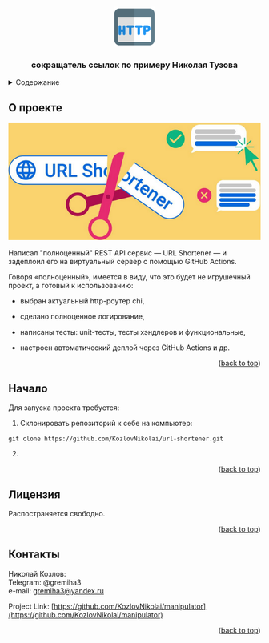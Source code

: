 <a name="readme-top"></a>
<!-- PROJECT LOGO -->
<br />
<div align="center">
  <a href="https://github.com/github_username/repo_name">
    <img src="images/logo.png" alt="Logo" width="80" height="80">
  </a>

<h3 align="center">сокращатель ссылок по примеру Николая Тузова</h3>

<div align="left">

<!-- TABLE OF CONTENTS -->
<details>
  <summary>Содержание</summary>
  <ol>
    <li><a href="#о-проекте">О проекте</a></li>
    <li><a href="#начало">Начало</a></li>
    <li><a href="#лицензия">Лицензия</a></li>
    <li><a href="#контакты">Контакты</a></li>
  </ol>
</details>



<!-- ABOUT THE PROJECT -->
## О проекте

![Product Name Screen Shot][front-img]

<p align="left">
Написал "полноценный" REST API сервис — URL Shortener — и задеплоил его на виртуальный сервер с помощью GitHub Actions.</p>
<p align="left">
Говоря «полноценный», имеется в виду, что это будет не игрушечный проект, а готовый к использованию:</p>

   * <p align="left">выбран актуальный http-роутер chi,</p>
   * <p align="left">сделано полноценное логирование,</p>
   * <p align="left">написаны тесты: unit-тесты, тесты хэндлеров и функциональные,</p>
   * <p align="left">настроен автоматический деплой через GitHub Actions и др.</p>


<p align="right">(<a href="#readme-top">back to top</a>)</p>



<!-- GETTING STARTED -->
## Начало

Для запуска проекта требуется:

1. Склонировать репозиторий к себе на компьютер:
```
git clone https://github.com/KozlovNikolai/url-shortener.git
```
2. 

<p align="right">(<a href="#readme-top">back to top</a>)</p>


<!-- LICENSE -->
## Лицензия

Распостраняется свободно.

<p align="right">(<a href="#readme-top">back to top</a>)</p>



<!-- CONTACT -->
## Контакты

Николай Козлов:\
Telegram: @gremiha3\
e-mail: gremiha3@yandex.ru

Project Link: [https://github.com/KozlovNikolai/manipulator](https://github.com/KozlovNikolai/manipulator)

<p align="right">(<a href="#readme-top">back to top</a>)</p>



<!-- MARKDOWN LINKS & IMAGES -->
<!-- https://www.markdownguide.org/basic-syntax/#reference-style-links -->
[arduino-img]: https://cdn.arduino.cc/header-footer/prod/assets/headerLogo-arduino.svg
[arduino-link]: https://www.arduino.cc/
[front-img]: images/url-shortener.png
